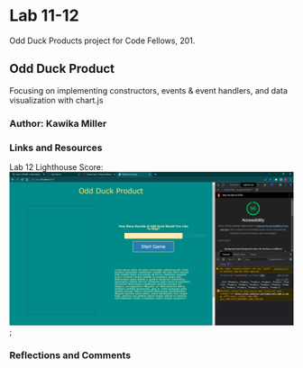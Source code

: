 # Lab 11-12

Odd Duck Products project for Code Fellows, 201.

## Odd Duck Product

 Focusing on implementing constructors, events & event handlers, and data visualization with chart.js

 ### Author: Kawika Miller

 ### Links and Resources

 Lab 12 Lighthouse Score:
 ![ligthouse score](lighthouse-score.JPG);

 ### Reflections and Comments